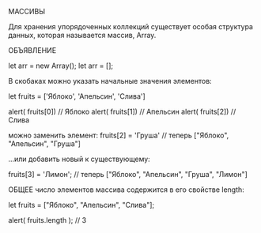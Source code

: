 МАССИВЫ

Для хранения упорядоченных коллекций существует особая структура данных, которая называется массив, Array.

ОБЪЯВЛЕНИЕ

let arr = new Array();
let arr = [];

В скобаках можно указать начальные значения элементов:

let fruits = ['Яблоко', 'Апельсин', 'Слива']

alert( fruits[0]) // Яблоко
alert( fruits[1]) // Апельсин
alert( fruits[2]) // Слива

можно заменить элемент: 
fruits[2] = 'Груша' // теперь ["Яблоко", "Апельсин", "Груша"]

...или добавить новый к существующему:

fruits[3] = 'Лимон'; // теперь ["Яблоко", "Апельсин", "Груша", "Лимон"]

ОБЩЕЕ число элементов массива содержится в его свойстве length:

let fruits = ["Яблоко", "Апельсин", "Слива"];

alert( fruits.length ); // 3